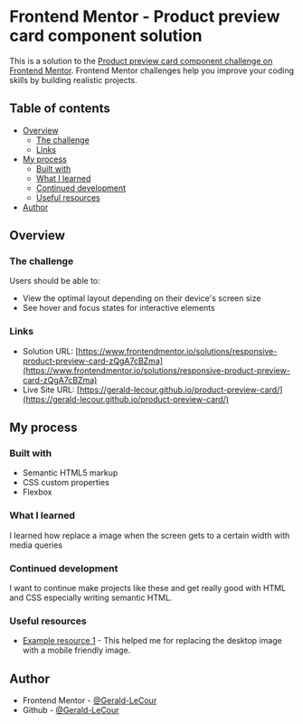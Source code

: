 # Frontend Mentor - Product preview card component solution

This is a solution to the [Product preview card component challenge on Frontend Mentor](https://www.frontendmentor.io/challenges/product-preview-card-component-GO7UmttRfa). Frontend Mentor challenges help you improve your coding skills by building realistic projects. 

## Table of contents

- [Overview](#overview)
  - [The challenge](#the-challenge)
  - [Links](#links)
- [My process](#my-process)
  - [Built with](#built-with)
  - [What I learned](#what-i-learned)
  - [Continued development](#continued-development)
  - [Useful resources](#useful-resources)
- [Author](#author)

## Overview

### The challenge

Users should be able to:

- View the optimal layout depending on their device's screen size
- See hover and focus states for interactive elements

### Links

- Solution URL: [https://www.frontendmentor.io/solutions/responsive-product-preview-card-zQgA7cBZma](https://www.frontendmentor.io/solutions/responsive-product-preview-card-zQgA7cBZma)
- Live Site URL: [https://gerald-lecour.github.io/product-preview-card/](https://gerald-lecour.github.io/product-preview-card/)

## My process

### Built with

- Semantic HTML5 markup
- CSS custom properties
- Flexbox

### What I learned

I learned how replace a image when the screen gets to a certain width with media queries

### Continued development

I want to continue make projects like these and get really good with HTML and CSS especially writing semantic HTML.

### Useful resources

- [Example resource 1](https://stackoverflow.com/questions/27853884/media-queries-and-image-swapping) - This helped me for replacing the desktop image with a mobile friendly image.

## Author
- Frontend Mentor - [@Gerald-LeCour](https://www.frontendmentor.io/profile/Gerald-LeCour)
- Github - [@Gerald-LeCour](https://github.com/Gerald-LeCour)

